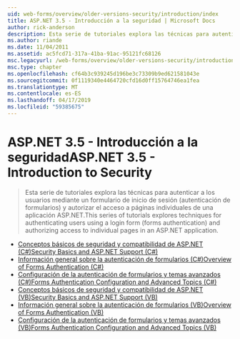 ```yaml
---
uid: web-forms/overview/older-versions-security/introduction/index
title: ASP.NET 3.5 - Introducción a la seguridad | Microsoft Docs
author: rick-anderson
description: Esta serie de tutoriales explora las técnicas para autenticar a los usuarios mediante un formulario de inicio de sesión (autenticación de formularios) y autorizar el acceso a páginas individuales de...
ms.author: riande
ms.date: 11/04/2011
ms.assetid: ac5fcd71-317a-41ba-91ac-95121fc68126
msc.legacyurl: /web-forms/overview/older-versions-security/introduction
msc.type: chapter
ms.openlocfilehash: cf64b3c939245d196be3c73309b9ed621581043e
ms.sourcegitcommit: 0f1119340e4464720cfd16d0ff15764746ea1fea
ms.translationtype: MT
ms.contentlocale: es-ES
ms.lasthandoff: 04/17/2019
ms.locfileid: "59385675"
---
```

# <a name="aspnet-35---introduction-to-security"></a><span data-ttu-id="a9f44-103">ASP.NET 3.5 - Introducción a la seguridad</span><span class="sxs-lookup"><span data-stu-id="a9f44-103">ASP.NET 3.5 - Introduction to Security</span></span>

> <span data-ttu-id="a9f44-104">Esta serie de tutoriales explora las técnicas para autenticar a los usuarios mediante un formulario de inicio de sesión (autenticación de formularios) y autorizar el acceso a páginas individuales de una aplicación ASP.NET.</span><span class="sxs-lookup"><span data-stu-id="a9f44-104">This series of tutorials explores techniques for authenticating users using a login form (forms authentication) and authorizing access to individual pages in an ASP.NET application.</span></span>


- [<span data-ttu-id="a9f44-105">Conceptos básicos de seguridad y compatibilidad de ASP.NET (C#)</span><span class="sxs-lookup"><span data-stu-id="a9f44-105">Security Basics and ASP.NET Support (C#)</span></span>](security-basics-and-asp-net-support-cs.md)
- [<span data-ttu-id="a9f44-106">Información general sobre la autenticación de formularios (C#)</span><span class="sxs-lookup"><span data-stu-id="a9f44-106">Overview of Forms Authentication (C#)</span></span>](an-overview-of-forms-authentication-cs.md)
- [<span data-ttu-id="a9f44-107">Configuración de la autenticación de formularios y temas avanzados (C#)</span><span class="sxs-lookup"><span data-stu-id="a9f44-107">Forms Authentication Configuration and Advanced Topics (C#)</span></span>](forms-authentication-configuration-and-advanced-topics-cs.md)
- [<span data-ttu-id="a9f44-108">Conceptos básicos de seguridad y compatibilidad de ASP.NET (VB)</span><span class="sxs-lookup"><span data-stu-id="a9f44-108">Security Basics and ASP.NET Support (VB)</span></span>](security-basics-and-asp-net-support-vb.md)
- [<span data-ttu-id="a9f44-109">Información general sobre la autenticación de formularios (VB)</span><span class="sxs-lookup"><span data-stu-id="a9f44-109">Overview of Forms Authentication (VB)</span></span>](an-overview-of-forms-authentication-vb.md)
- [<span data-ttu-id="a9f44-110">Configuración de la autenticación de formularios y temas avanzados (VB)</span><span class="sxs-lookup"><span data-stu-id="a9f44-110">Forms Authentication Configuration and Advanced Topics (VB)</span></span>](forms-authentication-configuration-and-advanced-topics-vb.md)
